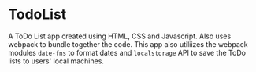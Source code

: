 # TodoList
A ToDo List app created using HTML, CSS and Javascript. Also uses webpack to bundle together the code. This app also utiliizes the webpack modules `date-fns` to format dates and `localstorage` API to save the ToDo lists to users' local machines.
